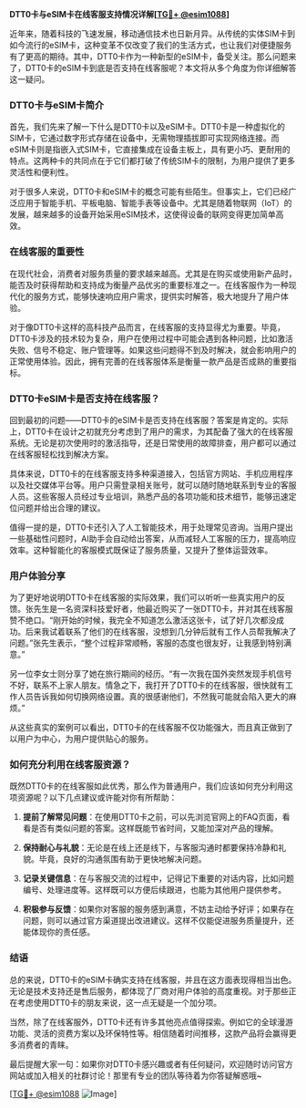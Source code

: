 **DTT0卡与eSIM卡在线客服支持情况详解[[TG💪+ @esim1088](https://t.me/s/esim1088)]**

近年来，随着科技的飞速发展，移动通信技术也日新月异。从传统的实体SIM卡到如今流行的eSIM卡，这种变革不仅改变了我们的生活方式，也让我们对便捷服务有了更高的期待。其中，DTT0卡作为一种新型的eSIM卡，备受关注。那么问题来了，DTT0卡的eSIM卡到底是否支持在线客服呢？本文将从多个角度为你详细解答这一疑问。

### DTT0卡与eSIM卡简介

首先，我们先来了解一下什么是DTT0卡以及eSIM卡。DTT0卡是一种虚拟化的SIM卡，它通过数字形式存储在设备中，无需物理插拔即可实现网络连接。而eSIM卡则是指嵌入式SIM卡，它直接集成在设备主板上，具有更小巧、更耐用的特点。这两种卡的共同点在于它们都打破了传统SIM卡的限制，为用户提供了更多灵活性和便利性。

对于很多人来说，DTT0卡和eSIM卡的概念可能有些陌生。但事实上，它们已经广泛应用于智能手机、平板电脑、智能手表等设备中。尤其是随着物联网（IoT）的发展，越来越多的设备开始采用eSIM技术，这使得设备的联网变得更加简单高效。

### 在线客服的重要性

在现代社会，消费者对服务质量的要求越来越高。尤其是在购买或使用新产品时，能否及时获得帮助和支持成为衡量产品优劣的重要标准之一。在线客服作为一种现代化的服务方式，能够快速响应用户需求，提供实时解答，极大地提升了用户体验。

对于像DTT0卡这样的高科技产品而言，在线客服的支持显得尤为重要。毕竟，DTT0卡涉及的技术较为复杂，用户在使用过程中可能会遇到各种问题，比如激活失败、信号不稳定、账户管理等。如果这些问题得不到及时解决，就会影响用户的正常使用体验。因此，拥有完善的在线客服体系是衡量一款产品是否成熟的重要指标。

### DTT0卡eSIM卡是否支持在线客服？

回到最初的问题——DTT0卡的eSIM卡是否支持在线客服？答案是肯定的。实际上，DTT0卡在设计之初就充分考虑到了用户的需求，为其配备了强大的在线客服系统。无论是初次使用时的激活指导，还是日常使用的故障排查，用户都可以通过在线客服轻松找到解决方案。

具体来说，DTT0卡的在线客服支持多种渠道接入，包括官方网站、手机应用程序以及社交媒体平台等。用户只需登录相关账号，就可以随时随地联系到专业的客服人员。这些客服人员经过专业培训，熟悉产品的各项功能和技术细节，能够迅速定位问题并给出合理的建议。

值得一提的是，DTT0卡还引入了人工智能技术，用于处理常见咨询。当用户提出一些基础性问题时，AI助手会自动给出答案，从而减轻人工客服的压力，提高响应效率。这种智能化的客服模式既保证了服务质量，又提升了整体运营效率。

### 用户体验分享

为了更好地说明DTT0卡在线客服的实际效果，我们可以听听一些真实用户的反馈。张先生是一名资深科技爱好者，他最近购买了一张DTT0卡，并对其在线客服赞不绝口。“刚开始的时候，我完全不知道怎么激活这张卡，试了好几次都没成功。后来我试着联系了他们的在线客服，没想到几分钟后就有工作人员帮我解决了问题。”张先生表示，“整个过程非常顺畅，客服的态度也很友好，让我感到特别满意。”

另一位李女士则分享了她在旅行期间的经历。“有一次我在国外突然发现手机信号不好，联系不上家人朋友。情急之下，我打开了DTT0卡的在线客服，很快就有工作人员告诉我如何切换网络设置。真的很感谢他们，不然我可能就会陷入更大的麻烦。”

从这些真实的案例可以看出，DTT0卡的在线客服不仅功能强大，而且真正做到了以用户为中心，为用户提供贴心的服务。

### 如何充分利用在线客服资源？

既然DTT0卡的在线客服如此优秀，那么作为普通用户，我们应该如何充分利用这项资源呢？以下几点建议或许能对你有所帮助：

1. **提前了解常见问题**：在使用DTT0卡之前，可以先浏览官网上的FAQ页面，看看是否有类似问题的答案。这样既能节省时间，又能加深对产品的理解。
   
2. **保持耐心与礼貌**：无论是在线上还是线下，与客服沟通时都要保持冷静和礼貌。毕竟，良好的沟通氛围有助于更快地解决问题。

3. **记录关键信息**：在与客服交流的过程中，记得记下重要的对话内容，比如问题编号、处理进度等。这样既可以方便后续跟进，也能为其他用户提供参考。

4. **积极参与反馈**：如果你对客服的服务感到满意，不妨主动给予好评；如果存在问题，则可以通过官方渠道提出改进建议。这样不仅能促进服务质量提升，还能体现你的责任感。

### 结语

总的来说，DTT0卡的eSIM卡确实支持在线客服，并且在这方面表现得相当出色。无论是技术支持还是售后服务，都体现了厂商对用户体验的高度重视。对于那些正在考虑使用DTT0卡的朋友来说，这一点无疑是一个加分项。

当然，除了在线客服外，DTT0卡还有许多其他亮点值得探索。例如它的全球漫游功能、灵活的资费方案以及环保特性等。相信随着时间推移，这款产品将会赢得更多消费者的青睐。

最后提醒大家一句：如果你对DTT0卡感兴趣或者有任何疑问，欢迎随时访问官方网站或加入相关的社群讨论！那里有专业的团队等待着为你答疑解惑哦~

[[TG💪+ @esim1088](https://t.me/s/esim1088) ![Image](https://i.postimg.cc/4NQfJmqS/Snipaste-2025-05-13-00-14-12.png)]